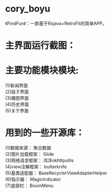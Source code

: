 # cory_boyu
《FindFun》：一款基于Rxjava+RetroFit的简单APP。

主界面运行截图：
=


主要功能模块模块:
=
(1)新闻界面<br>
(2)段子界面<br>
(3)趣图界面<br>
(4)历史界面<br>
(5)关于界面<br>

用到的一些开源库：
=
(1)数据来源： 聚合数据<br>
(2)图片加载框架： Glide<br>
(3)网络请求框架： 鸿洋okhttputils<br>
(4)view注解框架： butterknife<br>
(5)基类适配器： BaseRecyclerViewAdapterHelper<br>
(6)指示器： MagicIndicator<br>
(7)底部栏： BoomMenu<br>
